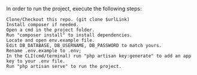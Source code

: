 In order to run the project, execute the following steps:

    Clone/Checkout this repo. (git clone $urlLink)
    Install composer if needed.
    Open a cmd in the project folder.
    Run "composer install" to install dependencies.
    Locate and open env.example file.
    Edit DB_DATABASE, DB_USERNAME, DB_PASSWORD to match yours.
    Rename .env.example to .env;
    In the CLI(cmd/terminal) run "php artisan key:generate" to add an app key to your .env file.
    Run "php artisan serve" to run the project.
